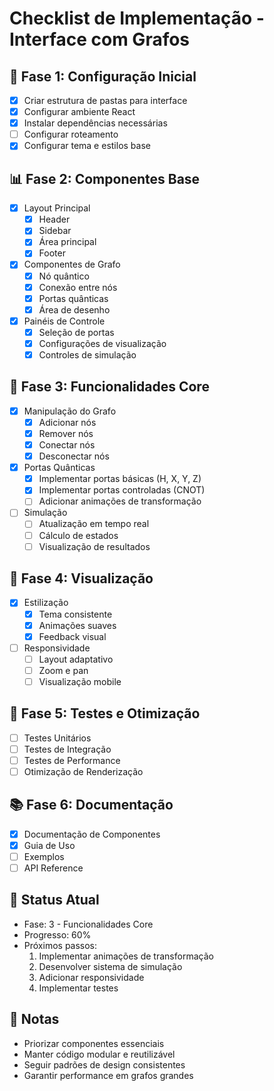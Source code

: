 # Checklist de Implementação - Interface com Grafos

## 🎯 Fase 1: Configuração Inicial
- [x] Criar estrutura de pastas para interface
- [x] Configurar ambiente React
- [x] Instalar dependências necessárias
- [ ] Configurar roteamento
- [x] Configurar tema e estilos base

## 📊 Fase 2: Componentes Base
- [x] Layout Principal
  - [x] Header
  - [x] Sidebar
  - [x] Área principal
  - [x] Footer
- [x] Componentes de Grafo
  - [x] Nó quântico
  - [x] Conexão entre nós
  - [x] Portas quânticas
  - [x] Área de desenho
- [x] Painéis de Controle
  - [x] Seleção de portas
  - [x] Configurações de visualização
  - [x] Controles de simulação

## 🔄 Fase 3: Funcionalidades Core
- [x] Manipulação do Grafo
  - [x] Adicionar nós
  - [x] Remover nós
  - [x] Conectar nós
  - [x] Desconectar nós
- [x] Portas Quânticas
  - [x] Implementar portas básicas (H, X, Y, Z)
  - [x] Implementar portas controladas (CNOT)
  - [ ] Adicionar animações de transformação
- [ ] Simulação
  - [ ] Atualização em tempo real
  - [ ] Cálculo de estados
  - [ ] Visualização de resultados

## 🎨 Fase 4: Visualização
- [x] Estilização
  - [x] Tema consistente
  - [x] Animações suaves
  - [x] Feedback visual
- [ ] Responsividade
  - [ ] Layout adaptativo
  - [ ] Zoom e pan
  - [ ] Visualização mobile

## 🧪 Fase 5: Testes e Otimização
- [ ] Testes Unitários
- [ ] Testes de Integração
- [ ] Testes de Performance
- [ ] Otimização de Renderização

## 📚 Fase 6: Documentação
- [x] Documentação de Componentes
- [x] Guia de Uso
- [ ] Exemplos
- [ ] API Reference

## 🔄 Status Atual
- Fase: 3 - Funcionalidades Core
- Progresso: 60%
- Próximos passos: 
  1. Implementar animações de transformação
  2. Desenvolver sistema de simulação
  3. Adicionar responsividade
  4. Implementar testes

## 📝 Notas
- Priorizar componentes essenciais
- Manter código modular e reutilizável
- Seguir padrões de design consistentes
- Garantir performance em grafos grandes 